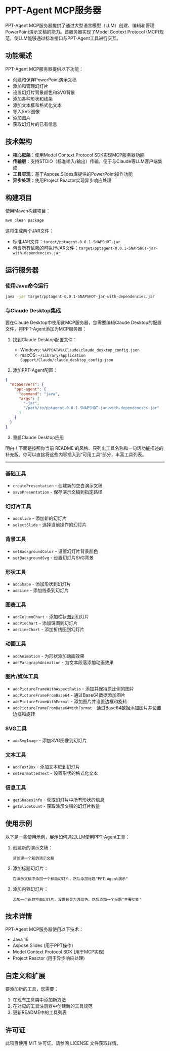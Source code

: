 # PPT-Agent MCP服务器

PPT-Agent MCP服务器提供了通过大型语言模型（LLM）创建、编辑和管理PowerPoint演示文稿的能力。该服务器实现了Model Context Protocol (MCP)规范，使LLM能够通过标准接口与PPT-Agent工具进行交互。

## 功能概述

PPT-Agent MCP服务器提供以下功能：

- 创建和保存PowerPoint演示文稿
- 添加和管理幻灯片
- 设置幻灯片背景颜色和SVG背景
- 添加各种形状和线条
- 添加文本框和格式化文本
- 导入SVG图像
- 添加图片
- 获取幻灯片的已有信息


## 技术架构

- **核心框架**：使用Model Context Protocol SDK实现MCP服务器功能
- **传输层**：支持STDIO（标准输入/输出）传输，便于与Claude等LLM客户端集成
- **工具实现**：基于Aspose.Slides库提供的PowerPoint操作功能
- **异步处理**：使用Project Reactor实现异步响应处理

## 构建项目

使用Maven构建项目：

```bash
mvn clean package
```

这将生成两个JAR文件：
- 标准JAR文件：`target/pptagent-0.0.1-SNAPSHOT.jar`
- 包含所有依赖的可执行JAR文件：`target/pptagent-0.0.1-SNAPSHOT-jar-with-dependencies.jar`

## 运行服务器

### 使用Java命令运行

```bash
java -jar target/pptagent-0.0.1-SNAPSHOT-jar-with-dependencies.jar
```

### 与Claude Desktop集成

要在Claude Desktop中使用此MCP服务器，您需要编辑Claude Desktop的配置文件，将PPT-Agent添加为MCP服务器：

1. 找到Claude Desktop配置文件：
   - Windows: `%APPDATA%\Claude\claude_desktop_config.json`
   - macOS: `~/Library/Application Support/Claude/claude_desktop_config.json`

2. 添加PPT-Agent配置：

```json
{
  "mcpServers": {
    "ppt-agent": {
      "command": "java",
      "args": [
        "-jar",
        "/path/to/pptagent-0.0.1-SNAPSHOT-jar-with-dependencies.jar"
      ]
    }
  }
}
```

3. 重启Claude Desktop应用

明白！下面是按照你当前 README 的风格、只列出工具名称和一句话功能描述的补充版。你可以直接将这些内容插入到“可用工具”部分，丰富工具列表。

---

### 基础工具
- `createPresentation` - 创建新的空白演示文稿
- `savePresentation` - 保存演示文稿到指定路径

### 幻灯片工具
- `addSlide` - 添加新的幻灯片
- `selectSlide` - 选择当前操作的幻灯片

### 背景工具
- `setBackgroundColor` - 设置幻灯片背景颜色
- `setBackgroundSvg` - 设置幻灯片SVG背景

### 形状工具
- `addShape` - 添加形状到幻灯片
- `addLine` - 添加线条到幻灯片

### 图表工具
- `addColumnChart` - 添加柱状图到幻灯片
- `addPieChart` - 添加饼图到幻灯片
- `addLineChart` - 添加折线图到幻灯片

### 动画工具
- `addAnimation` - 为形状添加动画效果
- `addParagraphAnimation` - 为文本段落添加动画效果

### 图片/媒体工具
- `addPictureFrameWithAspectRatio` - 添加并保持原比例的图片
- `addPictureFrameFromBase64` - 通过Base64数据添加图片
- `addPictureFrameWithFormat` - 添加图片并设置边框和旋转
- `addPictureFrameFromBase64WithFormat` - 通过Base64数据添加图片并设置边框和旋转

### SVG工具
- `addSvgImage` - 添加SVG图像到幻灯片

### 文本工具
- `addTextBox` - 添加文本框到幻灯片
- `setFormattedText` - 设置形状的格式化文本

### 信息工具
- `getShapesInfo` - 获取幻灯片中所有形状的信息
- `getSlideCount` - 获取演示文稿的幻灯片数量


## 使用示例

以下是一些使用示例，展示如何通过LLM使用PPT-Agent工具：

1. 创建新的演示文稿：
   ```
   请创建一个新的演示文稿
   ```

2. 添加标题幻灯片：
   ```
   在演示文稿中添加一个标题幻灯片，然后添加标题"PPT-Agent演示"
   ```

3. 添加内容幻灯片：
   ```
   添加一个新的空白幻灯片，设置背景为浅蓝色，然后添加一个标题"主要功能"
   ```

## 技术详情

PPT-Agent MCP服务器使用以下技术：
- Java 16
- Aspose.Slides (用于PPT操作)
- Model Context Protocol SDK (用于MCP实现)
- Project Reactor (用于异步响应处理)

## 自定义和扩展

要添加新的工具，您需要：
1. 在现有工具类中添加新方法
2. 在对应的工具注册器中创建新的工具规范
3. 更新README中的工具列表

## 许可证

此项目使用 MIT 许可证。请参阅 LICENSE 文件获取详情。 